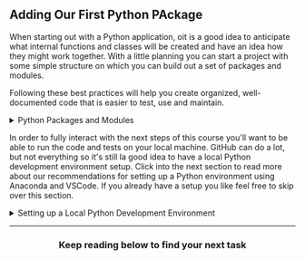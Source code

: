 ## Adding Our First Python PAckage
When starting out with a Python application, oit is a good idea to anticipate what internal functions and classes will be created and have an idea how they might work together.  With a little planning you can start a project with some simple structure on which you can build out a set of packages and modules.

Following these best practices will help you create organized, well-documented code that is easier to test, use and maintain.

<details><summary>Python Packages and Modules</summary>
<hr>
### Python Packages and Modules
Content
<hr>
</details>

In order to fully interact with the next steps of this course you'll want to be able to run the code and tests on your local machine.  GitHub can do a lot, but not everything so it's still la good idea to have a local Python development environment setup.  Click into the next section to read more about our recommendations for setting up a Python environment using Anaconda and VSCode.  If you already have a setup you like feel free to skip over this section.

<details><summary>Setting up a Local Python Development Environment</summary>
<hr>
### Setting up a Local Python Development Environment

Intro discuss virtual environments

#### Anaconda

##### Mac + Linux?

##### Windows WSL

#### VSCode

##### Mac

##### Windows WSL

<hr>
</details>

<hr>
<h3 align="center">Keep reading below to find your next task</h3>

